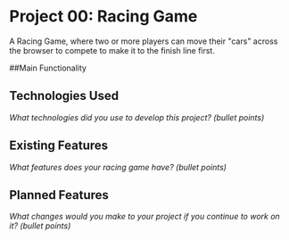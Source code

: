 # Project 00: Racing Game
A Racing Game, where two or more players can move their "cars" across the browser to compete to make it to the finish line first.

##Main Functionality

## Technologies Used

*What technologies did you use to develop this project? (bullet points)*

## Existing Features

*What features does your racing game have? (bullet points)*

## Planned Features

*What changes would you make to your project if you continue to work on it? (bullet points)*
